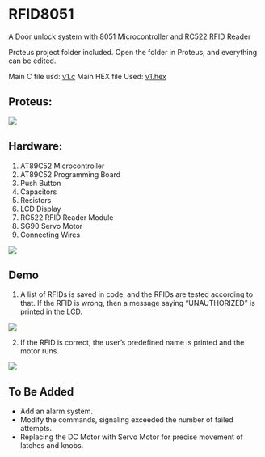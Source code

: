 # RFID8051
A Door unlock system with 8051 Microcontroller and RC522 RFID Reader

Proteus project folder included. 
Open the folder in Proteus, and everything can be edited.

Main C file usd: [v1.c](https://github.com/souranild/RFID8051/blob/main/v1.c)
Main HEX file Used: [v1.hex](https://github.com/souranild/RFID8051/blob/main/Objects/v1.hex)


## Proteus:
![](https://github.com/souranild/RFID8051/blob/main/Images/Proteus.png)


## Hardware:
1. AT89C52 Microcontroller
2. AT89C52 Programming Board
3. Push Button
4. Capacitors
5. Resistors
6. LCD Display
7. RC522 RFID Reader Module
8. SG90 Servo Motor
9. Connecting Wires

![](https://github.com/souranild/RFID8051/blob/main/Images/Hardware.png)


## Demo
1. A list of RFIDs is saved in code, and the RFIDs are tested according to that.
If the RFID is wrong, then a message saying “UNAUTHORIZED” is printed in the LCD.

![](https://github.com/souranild/RFID8051/blob/main/Images/Demo1.png)

2. If the RFID is correct, the user’s predefined name is printed and the motor runs.

![](https://github.com/souranild/RFID8051/blob/main/Images/Demo2.png)


## To Be Added

- Add an alarm system.
- Modify the commands, signaling exceeded the number of failed attempts.
- Replacing the DC Motor with Servo Motor for precise movement of latches and knobs.
